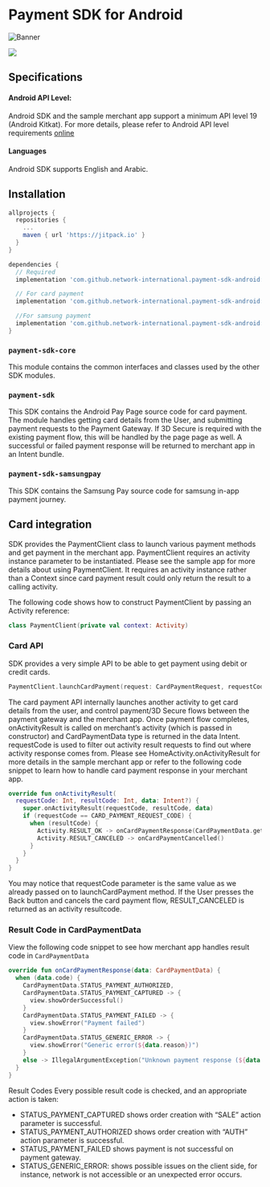 # Payment SDK for Android

![Banner](assets/banner.jpg)

[![](https://jitpack.io/v/network-international/payment-sdk-android.svg)](https://jitpack.io/#network-international/payment-sdk-android)

## Specifications
#### Android API Level:

Android SDK and the sample merchant app support a minimum API level 19 (Android
Kitkat).
For more details, please refer to Android API level requirements [online](https://developer.android.com/guide/topics/manifest/uses-sdk-element#min)

#### Languages
Android SDK supports English and Arabic.

## Installation
```groovy
allprojects {
  repositories {
    ...
    maven { url 'https://jitpack.io' }
  }
}

dependencies {
  // Required
  implementation 'com.github.network-international.payment-sdk-android:payment-sdk-core:1.0.0'

  // For card payment
  implementation 'com.github.network-international.payment-sdk-android:payment-sdk:1.0.0'

  //For samsung payment
  implementation 'com.github.network-international.payment-sdk-android:payment-sdk-samsungpay:1.0.0'
}
```
### `payment-sdk-core`
This module contains the common interfaces and classes used by the other SDK modules.

### `payment-sdk`
This SDK contains the Android Pay Page source code for card payment. The module handles getting card details from the User, and submitting payment requests to the Payment Gateway. If 3D Secure is required with the existing payment flow, this will be handled by the page page as well. A successful or failed payment response will be returned to merchant app in an Intent bundle.

### `payment-sdk-samsungpay`
This SDK contains the Samsung Pay source code for samsung in-app payment journey.


## Card integration
SDK provides the PaymentClient class to launch various payment methods and get payment in the merchant app. PaymentClient requires an activity instance parameter to be instantiated. Please see the sample app for more details about using PaymentClient. It requires an activity instance rather than a Context since card payment result could only return the result to a calling activity.

The following code shows how to construct PaymentClient by passing an Activity
reference:

```kotlin
class PaymentClient(private val context: Activity)
```

### Card API
SDK provides a very simple API to be able to get payment using debit or credit cards.

```kotlin
PaymentClient.launchCardPayment(request: CardPaymentRequest, requestCode: Int)
```

The card payment API internally launches another activity to get card details from the user, and control payment/3D Secure flows between the payment gateway and the merchant app. Once payment flow completes, onActivityResult is called on merchant’s activity (which is passed in constructor) and CardPaymentData type is returned in the data Intent. requestCode is used to filter out activity result requests to find out where activity response comes from. Please see HomeActivity.onActivityResult for more details in the sample merchant app or refer to the following code snippet to learn how to handle card payment response in your merchant app.

```kotlin
override fun onActivityResult(
  requestCode: Int, resultCode: Int, data: Intent?) {
    super.onActivityResult(requestCode, resultCode, data)
    if (requestCode == CARD_PAYMENT_REQUEST_CODE) {
      when (resultCode) {
        Activity.RESULT_OK -> onCardPaymentResponse(CardPaymentData.getFromIntent(data!!))
        Activity.RESULT_CANCELED -> onCardPaymentCancelled()
      }
    }
  }
}
```

You may notice that requestCode parameter is the same value as we already passed on to launchCardPayment method. If the User presses the Back button and cancels the card payment flow, RESULT_CANCELED is returned as an activity resultcode.


### Result Code in CardPaymentData
View the following code snippet to see how merchant app handles result code in `CardPaymentData`
```kotlin
override fun onCardPaymentResponse(data: CardPaymentData) {
  when (data.code) {
    CardPaymentData.STATUS_PAYMENT_AUTHORIZED,
    CardPaymentData.STATUS_PAYMENT_CAPTURED -> {
      view.showOrderSuccessful()
    }
    CardPaymentData.STATUS_PAYMENT_FAILED -> {
      view.showError("Payment failed")
    }
    CardPaymentData.STATUS_GENERIC_ERROR -> {
      view.showError("Generic error(${data.reason})")
    }
    else -> IllegalArgumentException("Unknown payment response (${data.reason})")
  }
}
```

Result Codes
Every possible result code is checked, and an appropriate action is taken:
- STATUS_PAYMENT_CAPTURED shows order creation with “SALE” action parameter is successful.
- STATUS_PAYMENT_AUTHORIZED shows order creation with “AUTH” action parameter is successful.
- STATUS_PAYMENT_FAILED shows payment is not successful on payment gateway.
- STATUS_GENERIC_ERROR: shows possible issues on the client side, for instance, network is not accessible or an unexpected error occurs.

